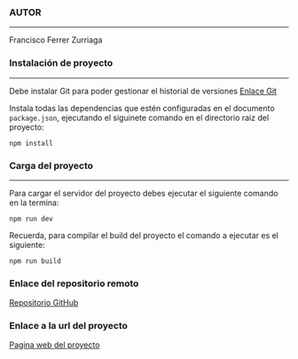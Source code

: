 ### AUTOR
---
Francisco Ferrer Zurriaga

### Instalación de proyecto
---
Debe instalar Git para poder gestionar el historial de versiones <a href="https://git-scm.com/">Enlace Git</a>

Instala todas las dependencias que estén configuradas en el documento `package.json`, ejecutando el siguinete comando en el directorio raiz del proyecto:

```
npm install
```

### Carga del proyecto
---
Para cargar el servidor del proyecto debes ejecutar el siguiente comando en la termina:
```
npm run dev
```

Recuerda, para compilar el build del proyecto el comando a ejecutar es el siguiente:
```
npm run build
```

### Enlace del repositorio remoto
<a href="https://github.com/pakitof/pec2-html-css-I?tab=readme-ov-file">Repositorio GitHub</a>

### Enlace a la url del proyecto
<a href="https://fabulous-muffin-96afa5.netlify.app/">Pagina web del proyecto</a>

